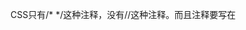
CSS只有/* */这种注释，没有//这种注释。而且注释要写在<style>标签里面才算生效

引入外部样式表css文件的方式。这种方式又分为两种：

```
1、采用<link>标签。例如：<link rel = "stylesheet" type = "text/css" href = "a.css"></link>

2、采用import，必须写在<style>标签中，并且必须是第一句。例如：`@import url(a.css) ;
```